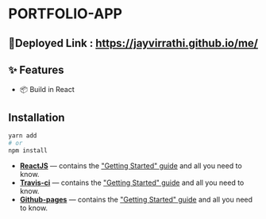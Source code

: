 # PORTFOLIO-APP 


## :rocket:Deployed Link : https://jayvirrathi.github.io/me/

## ✨ Features

- 📦 Build in React

## Installation

```sh
yarn add 
# or
npm install 
```

- **[ReactJS](https://reactjs.org/)** — contains the ["Getting Started" guide](https://reactjs.org/docs/getting-started.html) and all you need to know.
- **[Travis-ci](https://travis-ci.org/)** — contains the ["Getting Started" guide](https://docs.travis-ci.com/) and all you need to know.
- **[Github-pages](https://pages.github.com/)** — contains the ["Getting Started" guide](https://help.github.com/en/github/working-with-github-pages/getting-started-with-github-pages) and all you need to know.

